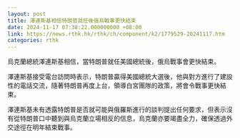 ```yaml
---
layout: post
title: 澤連斯基相信特朗普就任後俄烏戰事更快結束
date: 2024-11-17 07:38:22.000000000 +08:00
link: https://news.rthk.hk/rthk/ch/component/k2/1779529-20241117.htm
categories: rthk
---
```


烏克蘭總統澤連斯基相信，當特朗普就任美國總統後，俄烏戰事會更快結束。

澤連斯基接受電台訪問時表示，特朗普贏得美國總統大選後，他與對方進行了建設性的電話交流，隨著特朗普再度上台，領導白宮團隊的政策，將會令戰事更快結束。

澤連斯基未有透露特朗普是否就可能與俄羅斯進行的談判提出任何要求，但表示沒有從特朗普口中聽到與烏克蘭立場相反的信息，烏克蘭亦要竭盡全力，確保透過外交途徑在明年結束戰事。
